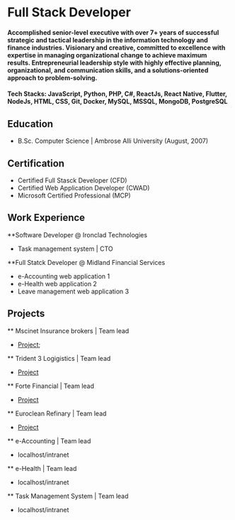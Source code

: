 # Full Stack Developer

#### Accomplished senior-level executive with over 7+ years of successful strategic and tactical leadership in the information technology and finance industries. Visionary and creative, committed to excellence with expertise in managing organizational change to achieve maximum results. Entrepreneurial leadership style with highly effective planning, organizational, and communication skills, and a solutions-oriented approach to problem-solving. 

#### Tech Stacks: JavaScript, Python, PHP, C#, ReactJs, React Native, Flutter, NodeJs, HTML, CSS, Git, Docker, MySQL, MSSQL, MongoDB, PostgreSQL

## Education
- B.Sc. Computer Science | Ambrose Alli University (August, 2007)

## Certification
- Certified Full Stasck Developer (CFD)
- Certified Web Application Developer (CWAD)
- Microsoft Certified Professional (MCP)

## Work Experience
**Software Developer @ Ironclad Technologies
- Task management system | CTO

**Full Statck Developer @ Midland Financial Services
- e-Accounting web application 1
- e-Health web application  2
- Leave management web application 3

## Projects
** Mscinet Insurance brokers | Team lead
- [Project](http://mcsinetinsurancebrokers.com.ng/);
 
** Trident 3 Logigistics | Team lead
- [Project](https://tri3logistics.com/)
 
** Forte Financial |  Team lead
- [Project](https://fortefinancial.com.ng/)
 
** Euroclean Refinary | Team lead
- [Project](https://eurocleanrefinery.com.ng/)
  
** e-Accounting | Team lead
- localhost/intranet
 
** e-Health | Team lead
- localhost/intranet

** Task Management System | Team lead
- localhost/intranet
